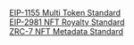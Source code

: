 
[EIP-1155 Multi Token Standard](https://github.com/ethereum/EIPs/issues/1155)<br />
[EIP-2981 NFT Royalty Standard](https://eips.ethereum.org/EIPS/eip-2981)<br />
[ZRC-7 NFT Metadata Standard](https://github.com/Zilliqa/ZRC/blob/main/zrcs/zrc-7.md)<br />

